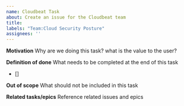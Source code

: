 ```yaml
---
name: Cloudbeat Task
about: Create an issue for the Cloudbeat team
title:
labels: "Team:Cloud Security Posture"
assignees: ''
---
```


**Motivation**
Why are we doing this task? what is the value to the user?

**Definition of done**
What needs to be completed at the end of this task
- []

**Out of scope**
What should not be included in this task


**Related tasks/epics**
Reference related issues and epics
